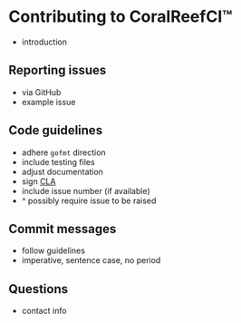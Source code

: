 # Contributing to CoralReefCI&trade;

- introduction

## Reporting issues

- via GitHub
- example issue

## Code guidelines

- adhere `gofmt` direction
- include testing files
- adjust documentation
- sign [CLA](https://cla-assistant.io/)
- include issue number (if available)
- ^ possibly require issue to be raised

## Commit messages

- follow guidelines
- imperative, sentence case, no period

## Questions

- contact info
